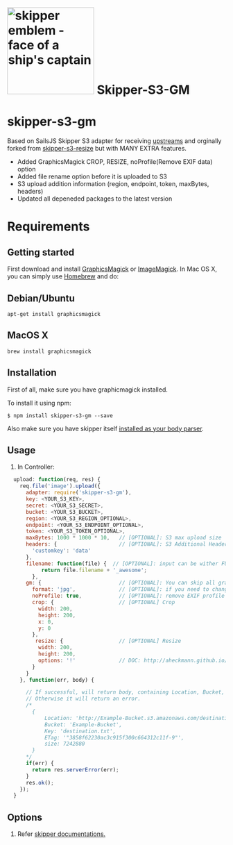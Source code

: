 # <img title="skipper-better-s3 - Amazon S3 filesystem adapter for Skipper" src="http://i.imgur.com/P6gptnI.png" width="200px" alt="skipper emblem - face of a ship's captain"/> Skipper-S3-GM

# skipper-s3-gm

Based on SailsJS Skipper S3 adapter for receiving [upstreams](https://github.com/balderdashy/skipper#what-are-upstreams) and orginally forked from [skipper-s3-resize](https://github.com/basicinception/skipper-s3-resize) but with MANY EXTRA features.

* Added GraphicsMagick CROP, RESIZE, noProfile(Remove EXIF data) option
* Added file rename option before it is uploaded to S3
* S3 upload addition information (region, endpoint, token, maxBytes, headers)
* Updated all depeneded packages to the latest version

# Requirements
## Getting started
First download and install [GraphicsMagick](http://www.graphicsmagick.org/) or [ImageMagick](http://www.imagemagick.org/). In Mac OS X, you can simply use [Homebrew](http://mxcl.github.io/homebrew/) and do:

## Debian/Ubuntu
```
apt-get install graphicsmagick
```
## MacOS X
```
brew install graphicsmagick
```

## Installation

First of all, make sure you have graphicmagick installed.

To install it using npm:
```
$ npm install skipper-s3-gm --save
```

Also make sure you have skipper itself [installed as your body parser](http://beta.sailsjs.org/#/documentation/concepts/Middleware?q=adding-or-overriding-http-middleware).

## Usage
1. In Controller:
```javascript
  upload: function(req, res) {
    req.file('image').upload({
      adapter: require('skipper-s3-gm'),
      key: <YOUR_S3_KEY>,
      secret: <YOUR_S3_SECRET>,
      bucket: <YOUR_S3_BUCKET>,
      region: <YOUR_S3_REGION_OPTIONAL>,
      endpoint: <YOUR_S3_ENDPOINT_OPTIONAL>,
      token: <YOUR_S3_TOKEN_OPTIONAL>,
      maxBytes: 1000 * 1000 * 10,   // [OPTIONAL]: S3 max upload size
      headers: {                    // [OPTIONAL]: S3 Additional Headers information
        'customkey': 'data'         
      },
      filename: function(file) {  // [OPTIONAL]: input can be wither FUNCTION or STRING
           return file.filename + '_awesome';
        },
      gm: {                         // [OPTIONAL]: You can skip all graphicsmagick options
        format: 'jpg',              // [OPTIONAL]: if you need to change the image format 
        noProfile: true,            // [OPTIONAL]: remove EXIF profile data (Default = false)
        crop: {                     // [OPTIONAL] Crop
          width: 200,
          height: 200,
          x: 0,
          y: 0
        },
         resize: {                  // [OPTIONAL] Resize
          width: 200,
          height: 200,
          options: '!'              // DOC: http://aheckmann.github.io/gm/docs.html#resize
        }
      }
    }, function(err, body) {

      // If successful, will return body, containing Location, Bucket, Key, ETag and size of the object.
      // Otherwise it will return an error.
      /*
        {
            Location: 'http://Example-Bucket.s3.amazonaws.com/destination.txt',
            Bucket: 'Example-Bucket',
            Key: 'destination.txt',
            ETag: '"3858f62230ac3c915f300c664312c11f-9"',
            size: 7242880
        }
      */
      if(err) {
        return res.serverError(err);
      }
      res.ok();
    });
  }
```

## Options
1. Refer [skipper documentations.](https://github.com/balderdashy/skipper#uploading-files-to-s3)
